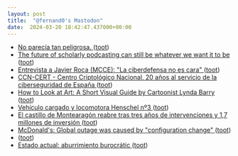 ```yaml
---
layout: post
title:  "@fernand0's Mastodon"
date:  2024-03-20 18:42:47.437000+00:00
---
```

*  [No parecía tan peligrosa. ](https://avecesunafoto.wordpress.com/2024/03/20/no-parecia-tan-peligrosa) ([toot](https://mastodon.social/@fernand0/112129485533101578))
*  [The future of scholarly podcasting can still be whatever we want it to be  ](https://blogs.lse.ac.uk/impactofsocialsciences/2023/06/14/the-future-of-scholarly-podcasting-can-still-be-whatever-we-want-it-to-be/) ([toot](https://mastodon.social/@fernand0/112129483449343283))
*  [Entrevista a Javier Roca (MCCE): "La ciberdefensa no es cara" ](https://www.redseguridad.com/entrevistas/javier-roca-mcce-la-ciberdefensa-no-es-cara-lo-caro-es-no-tenerla_20240311.htm) ([toot](https://mastodon.social/@fernand0/112129123720869635))
*  [CCN-CERT - Centro Criptológico Nacional, 20 años al servicio de la ciberseguridad de España ](https://www.ccn-cert.cni.es/es/seguridad-al-dia/actualidad-ccn/12918-centro-criptologico-nacional-20-anos-al-servicio-de-la-ciberseguridad-de-espana.htm) ([toot](https://mastodon.social/@fernand0/112129048309101924))
*  [How to Look at Art: A Short Visual Guide by Cartoonist Lynda Barry  ](https://www.openculture.com/2016/06/how-to-look-at-art-a-short-visual-guide-by-cartoonist-lynda-barry.html) ([toot](https://mastodon.social/@fernand0/112128749850962918))
*  [Vehículo cargado y locomotora Henschel nº3 ](https://www.flickr.com/photos/fernand0/53564703876) ([toot](https://mastodon.social/@fernand0/112128682984889998))
*  [El castillo de Montearagón reabre tras tres años de intervenciones y 1,7 millones de inversión  ](https://www.diariodelaltoaragon.es/noticias/huesca/2024/03/16/el-castillo-de-montearagon-reabre-tras-tres-anos-de-intervenciones-y-1-7-millones-de-inversion-1719187-daa.html) ([toot](https://mastodon.social/@fernand0/112127911917762988))
*  [McDonald's: Global outage was caused by "configuration change" ](https://www.bleepingcomputer.com/news/technology/mcdonalds-global-outage-was-caused-by-configuration-change) ([toot](https://mastodon.social/@fernand0/112127870550601629))
*  [ ](https://mastodon.la/@AmbrosTheGreat) ([toot](https://mastodon.social/@fernand0/112127703357950589))
*  [Estado actual: aburrimiento burocrátic ](https://mastodon.social/@fernand0/112127679406678041) ([toot](https://mastodon.social/@fernand0/112127679406678041))
